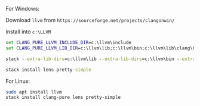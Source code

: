 For Windows:

Download `llvm` from `https://sourceforge.net/projects/clangonwin/`

Install into `c:\LLVM`

```cmd
set CLANG_PURE_LLVM_INCLUDE_DIR=c:\llvm\include
set CLANG_PURE_LLVM_LIB_DIR=c:\llvm\lib;c:\llvm\bin;c:\llvm\lib\clang\6.0.0\lib\windows

stack --extra-lib-dirs=c:\llvm\lib --extra-lib-dirs=c:\llvm\bin --extra-lib-dirs=c:\llvm\lib\clang\6.0.0\lib\windows --extra-include-dirs=c:\llvm\include install clang-pure

stack install lens pretty-simple
```

For Linux:

```bash
sudo apt install llvm
stack install clang-pure lens pretty-simple
```
